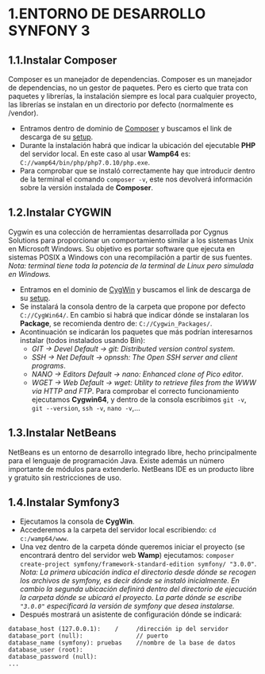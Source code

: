 1.ENTORNO DE DESARROLLO SYNFONY 3
=================================

1.1.Instalar Composer
----------------------

Composer es un manejador de dependencias. Composer es un manejador de dependencias, no un gestor de paquetes. Pero es cierto que trata con paquetes y librerías, la instalación siempre es local para cualquier proyecto, las librerías se instalan en un directorio por defecto (normalmente es /vendor).
* Entramos dentro de dominio de [Composer](https://getcomposer.org/download/) y buscamos el link de descarga de su [setup](https://getcomposer.org/Composer-Setup.exe).
* Durante la instalación habrá que indicar la ubicación del ejecutable **PHP** del servidor local. En este caso al usar **Wamp64** es: ```C://wamp64/bin/php/php7.0.10/php.exe```.
* Para comprobar que se instaló correctamente hay que introducir dentro de la terminal el comando ```composer -v```, este nos devolverá información sobre la versión instalada de **Composer**.

1.2.Instalar CYGWIN
-------------------

Cygwin es una colección de herramientas desarrollada por Cygnus Solutions para proporcionar un comportamiento similar a los sistemas Unix en Microsoft Windows. Su objetivo es portar software que ejecuta en sistemas POSIX a Windows con una recompilación a partir de sus fuentes.
*Nota: terminal tiene toda la potencia de la terminal de Linux pero simulada en Windows.*

* Entramos en el dominio de [CygWin](https://www.cygwin.com/) y buscamos el link de descarga de su [setup](https://cygwin.com/setup-x86_64.exe).
* Se instalará la consola dentro de la carpeta que propone por defecto ```C://CygWin64/```. En cambio si habrá que indicar dónde se instalaran los **Package**, se recomienda dentro de: ```C://Cygwin_Packages/```.
* Acontinuación se indicarán los paquetes que más podrían interesarnos instalar (todos instalados usando Bin):
  * *GIT -> Devel Default -> git: Distributed version control system*.
  * *SSH -> Net Default -> opnssh: The Open SSH server and client programs*. 
  * *NANO -> Editors Default -> nano: Enhanced clone of Pico editor*.
  * *WGET -> Web Default -> wget: Utility to retrieve files from the WWW via HTTP and FTP*.
Para comprobar el correcto funcionamiento ejecutamos **Cygwin64**, y dentro de la consola escribimos ```git -v```, ```git --version```, ```ssh -v```, ```nano -v```,...

1.3.Instalar NetBeans
---------------------
NetBeans es un entorno de desarrollo integrado libre, hecho principalmente para el lenguaje de programación Java. Existe además un número importante de módulos para extenderlo. NetBeans IDE es un producto libre y gratuito sin restricciones de uso.

1.4.Instalar Symfony3
---------------------
* Ejecutamos la consola de **CygWin**.
* Accederemos a la carpeta del servidor local escribiendo: ```cd c:/wamp64/www```.
* Una vez dentro de la carpeta dónde queremos iniciar el proyecto (se encontrará dentro del servidor web **Wamp**) ejecutamos: ```composer create-project symfony/framework-standard-edition symfony/ "3.0.0"```. 
*Nota: La primera ubicación indica el directorio desde dónde se recogen los archivos de symfony, es decir dónde se instaló inicialmente. En cambio la segunda ubicación definirá dentro del directorio de ejecución la carpeta dónde se ubicará el proyecto. La parte dónde se escribe ```"3.0.0"``` especificará la versión de symfony que desea instalarse.*
* Después mostrará un asistente de configuración dónde se indicará:
```
database_host (127.0.0.1):    /     /dirección ip del servidor
database_port (null):               // puerto
database_name (symfony): pruebas    //nombre de la base de datos
database_user (root):
database_password (null):
...
```




  
